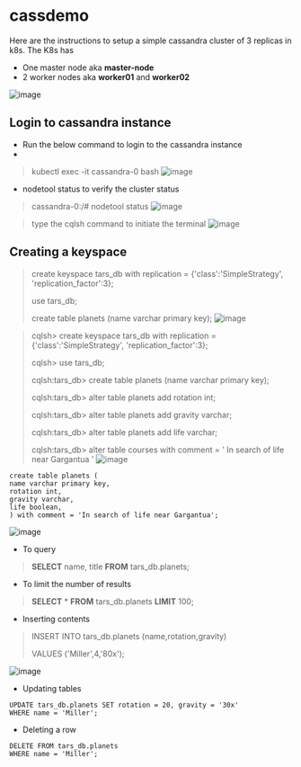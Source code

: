 # cassdemo
Here are the instructions to setup a simple cassandra cluster of 3 replicas in k8s.
The K8s has 
  - One master node aka **master-node**
  - 2 worker nodes aka **worker01** and **worker02**

![image](https://user-images.githubusercontent.com/24431738/123548239-9413a300-d781-11eb-97bc-6d6e27ec8241.png)


## Login to cassandra instance

- Run the below command to login to the cassandra instance
- 
> kubectl exec -it cassandra-0 bash
![image](https://user-images.githubusercontent.com/24431738/123549200-8b24d080-d785-11eb-802f-8920af66496d.png)


- nodetool status to verify the cluster status
> cassandra-0:/# nodetool status
![image](https://user-images.githubusercontent.com/24431738/123549029-e3a79e00-d784-11eb-930c-b3fcb9af60ab.png)


> type the cqlsh command to initiate the terminal
![image](https://user-images.githubusercontent.com/24431738/123549102-29646680-d785-11eb-857f-6346c39b2daf.png)

## Creating a keyspace

> create keyspace tars_db with replication = {'class':'SimpleStrategy', 'replication_factor':3};
> 
> use tars_db;
> 
> create table planets (name varchar primary key);
![image](https://user-images.githubusercontent.com/24431738/123549390-71d05400-d786-11eb-9a63-ab9080decbe8.png)

>cqlsh> create keyspace tars_db with replication = {'class':'SimpleStrategy', 'replication_factor':3};
>
>cqlsh> use tars_db;
>
>cqlsh:tars_db> create table planets (name varchar primary key);
>
>cqlsh:tars_db> alter table planets add rotation int;
>
>cqlsh:tars_db> alter table planets add gravity varchar;
>
>cqlsh:tars_db> alter table planets add life varchar;
>
>cqlsh:tars_db> alter table courses with comment = ' In search of life near Gargantua '
![image](https://user-images.githubusercontent.com/24431738/123549615-6cbfd480-d787-11eb-8cec-d9bf153304e7.png)

```
create table planets (
name varchar primary key,
rotation int,
gravity varchar, 
life boolean,
) with comment = 'In search of life near Gargantua';
```
![image](https://user-images.githubusercontent.com/24431738/123550017-09cf3d00-d789-11eb-9aa0-0ff4ef43a3f0.png)

- To query
> **SELECT** name, title **FROM** tars_db.planets;
 - To limit the number of results 
> **SELECT** * **FROM** tars_db.planets **LIMIT** 100;

- Inserting contents
> INSERT INTO tars_db.planets (name,rotation,gravity)
> 
> VALUES ('Miller',4,'80x');
> 
![image](https://user-images.githubusercontent.com/24431738/123550389-d55c8080-d78a-11eb-9aae-8745f1460bd7.png)

- Updating tables

```
UPDATE tars_db.planets SET rotation = 20, gravity = '30x'
WHERE name = 'Miller';
```
- Deleting a row
```
DELETE FROM tars_db.planets
WHERE name = 'Miller';
```
